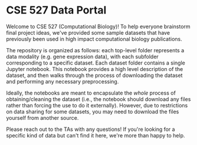 # CSE 527 Data Portal

Welcome to CSE 527 (Computational Biology)! To help everyone
brainstorm final project ideas, we've provided some sample
datasets that have previously been used in high impact
computational biology publications.

The repository is organized as follows: each top-level folder
represents a data modality (e.g. gene expression data), with each
subfolder corresponding to a specific dataset. Each dataset folder
contains a single Jupyter notebook. This notebook provides a high
level description of the dataset, and then walks through the process
of downloading the dataset and performing any necessary preprocessing.

Ideally, the notebooks are meant to encapsulate the _whole_ process of
obtaining/cleaning the dataset (i.e., the notebook should download
any files rather than forcing the use to do it externally). However, due to
restrictions on data sharing for some datasets, you may need to download the
files yourself from another source.

Please reach out to the TAs with any questions! If you're looking for a specific
kind of data but can't find it here, we're more than happy to help.
